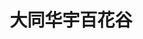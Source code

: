 ---
layout: article
id: 49
title: 大同华宇百花谷
category: 经典案例
pic: /assets/anli/fb43b5f436810690057937299b8a8d17.jpg
detail:    大同华宇百花谷建筑安装工程位于大同市平城区大同古城以南，御河河西区域，魏都大道云波路口。主要建设内容包括一期高层住宅、二期157米超高层酒店，总建筑面积44万平方米。

---